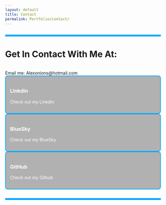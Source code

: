 ```yaml
---
layout: default
title: Contact
permalink: Portfolio/contact/
---
```


<hr style="all: unset; display: block; height: 6px; background-color: #00aaff; margin: 2em 0;">

# Get In Contact With Me At:


<br/>
Email me: Alexonions@hotmail.com
<br/>

 <a href="https://www.linkedin.com/in/alex-o%E2%80%99nions-025329276/" style="flex: 1 1 250px; text-decoration: none;">
    <div style="border: 2px solid #00aaff; padding: 1em; background: rgba(0,0,0,0.3); border-radius: 8px; color: white;">
      <h3>Linkdin</h3>
      <p>Check out my Linkdin </p>
    </div>
  </a>
  
   <a href="https://bsky.app/profile/theoniex.bsky.social" style="flex: 1 1 250px; text-decoration: none;">
    <div style="border: 2px solid #00aaff; padding: 1em; background: rgba(0,0,0,0.3); border-radius: 8px; color: white;">
      <h3>BlueSky</h3>
      <p>Check out my BlueSky </p>
    </div>
  </a>
  
 <a href="https://github.com/AONIEX" style="flex: 1 1 250px; text-decoration: none;">
    <div style="border: 2px solid #00aaff; padding: 1em; background: rgba(0,0,0,0.3); border-radius: 8px; color: white;">
      <h3>GitHub</h3>
      <p>Check out my Github </p>
    </div>
  </a>

<hr style="all: unset; display: block; height: 6px; background-color: #00aaff; margin: 2em 0;">

